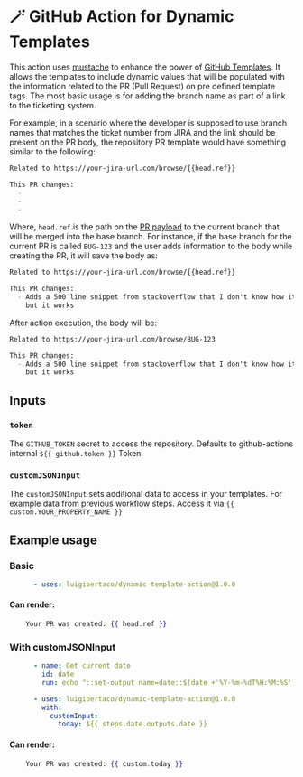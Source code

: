 # 🪄 GitHub Action for Dynamic Templates

This action uses [mustache](https://mustache.github.io/) to enhance the power
of [GitHub Templates](https://docs.github.com/en/communities/using-templates-to-encourage-useful-issues-and-pull-requests/creating-a-pull-request-template-for-your-repository).
It allows the templates to include dynamic values that will be populated with
the information related to the PR (Pull Request) on pre defined template tags.
The most basic usage is for adding the branch name as part of a link to the
ticketing system.

For example, in a scenario where the developer is supposed to use branch names
that matches the ticket number from JIRA and the link should be present on the
PR body, the repository PR template would have something similar to the
following:

```markdown
Related to https://your-jira-url.com/browse/{{head.ref}}

This PR changes:
  - 
  - 
  - 
```

Where, `head.ref` is the path on the [PR payload](https://docs.github.com/en/rest/reference/pulls#get-a-pull-request)
to the current branch that will be merged into the base branch. For instance,
if the base branch for the current PR is called `BUG-123` and the user adds
information to the body while creating the PR, it will save the body as:

```markdown
Related to https://your-jira-url.com/browse/{{head.ref}}

This PR changes:
  - Adds a 500 line snippet from stackoverflow that I don't know how it works,
    but it works
```

After action execution, the body will be:

```markdown
Related to https://your-jira-url.com/browse/BUG-123

This PR changes:
  - Adds a 500 line snippet from stackoverflow that I don't know how it works,
    but it works
```

## Inputs

### `token`

The `GITHUB_TOKEN` secret to access the repository. Defaults to github-actions internal `${{ github.token }}` Token.

### `customJSONInput`

The `customJSONInput` sets additional data to access in your templates. For example data from previous workflow steps. Access it via `{{ custom.YOUR_PROPERTY_NAME }}`


## Example usage

### Basic

```yaml
      - uses: luigibertaco/dynamic-template-action@1.0.0
```
#### Can render:
```handlebars
    Your PR was created: {{ head.ref }}
```

### With customJSONInput

```yaml
      - name: Get current date
        id: date
        run: echo "::set-output name=date::$(date +'%Y-%m-%dT%H:%M:%S')"

      - uses: luigibertaco/dynamic-template-action@1.0.0
        with:
          customInput: 
            today: ${{ steps.date.outputs.date }}
```
#### Can render:
```handlebars
    Your PR was created: {{ custom.today }}
```
